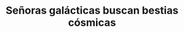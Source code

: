 ---
title: Señoras galácticas buscan bestias cósmicas
description: Conjunto de relatos cortos independientes que suceden en el mismo universo, cuyo nexo son los animales y criaturas alrededor de los cuáles gira cada historia
current: 28330
link: https://lektu.com/l/elena-torro/senoras-galacticas-buscan-bestias-cosmicas/20461
nanowrimo: https://nanowrimo.org/participants/elena-torro/projects/proyecto-bestiario
status: Publicado
curiosities:
  - Fue conocido como 'proyecto bestiario'
  - La primera versión de algunos de esos relatos están publicados en esta web 👀
  - Esos relatos no estaban pensados para formar parte de una antología, ¡pero surgió así!
  - Está autopublicado y disponible en Lektu
tags:
  - published
cover:
  - portada_senoras_galacticas_buscan_bestias_cosmicas.png
order: 1
---
